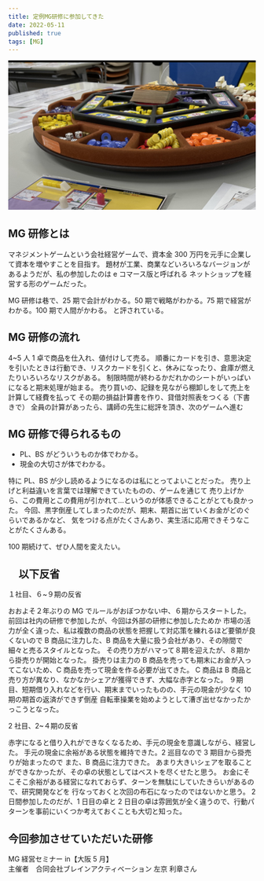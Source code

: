 ```yaml
---
title: 定例MG研修に参加してきた
date: 2022-05-11
published: true
tags: [MG]
---
```


![p28-1](../image/p28/p28-1.jpeg)

## MG 研修とは

マネジメントゲームという会社経営ゲームで、資本金 300 万円を元手に企業して資本を増やすことを目指す。
題材が工業、商業などいろいろなバージョンがあるようだが、私の参加したのは e コマース版と呼ばれる
ネットショップを経営する形のゲームだった。

MG 研修は巷で、25 期で会計がわかる。50 期で戦略がわかる。75 期で経営がわかる。100 期で人間がかわる。
と評されている。

## MG 研修の流れ

4~5 人 1 卓で商品を仕入れ、値付けして売る。
順番にカードを引き、意思決定を引いたときは行動でき、リスクカードを引くと、休みになったり、倉庫が燃えたりいろいろなリスクがある。
制限時間が終わるかだれかのシートがいっぱいになると期末処理が始まる。
売り買いの、記録を見ながら棚卸しをして売上を計算して経費を払って
その期の損益計算書を作り、貸借対照表をつくる（下書きで）
全員の計算があったら、講師の先生に総評を頂き、次のゲームへ進む

## MG 研修で得られるもの

- PL、BS がどういうものか体でわかる。
- 現金の大切さが体でわかる。

特に PL、BS が少し読めるようになるのは私にとってよいことだった。
売り上げと利益違いを言葉では理解できていたものの、ゲームを通じて
売り上げから、この費用とこの費用が引かれて…というのが体感できることがとても良かった。
今回、黒字倒産してしまったのだが、期末、期首に出ていくお金がどのぐらいであるかなど、
気をつける点がたくさんあり、実生活に応用できそうなことがたくさんある。

100 期続けて、ぜひ人間を変えたい。

## 　以下反省

１社目、６~９期の反省

おおよそ２年ぶりの MG でルールがおぼつかない中、６期からスタートした。
前回は社内の研修で参加したが、今回は外部の研修に参加したためか
市場の活力が全く違った、私は複数の商品の状態を把握して対応策を練れるほど要領が良くないので
B 商品に注力した、B 商品を大量に扱う会社があり、その隙間で細々と売るスタイルとなった。
その売り方がハマって８期を迎えたが、８期から掛売りが開始となった。
掛売りは主力の B 商品を売っても期末にお金が入ってこないため、C 商品を売って現金を作る必要が出てきた。
C 商品は B 商品と売り方が異なり、なかなかシェアが獲得できず、大幅な赤字となった。
９期目、短期借り入れなどを行い、期末までいったものの、手元の現金が少なく 10 期の期首の返済ができず倒産
自転車操業を始めようとして漕ぎ出せなかったかっこうとなった。

2 社目、2~４期の反省

赤字になると借り入れができなくなるため、手元の現金を意識しながら、経営した。
手元の現金に余裕がある状態を維持できた。2 巡目なので 3 期目から掛売りが始まったので
また、B 商品に注力できた。
あまり大きいシェアを取ることができなかったが、その卓の状態としてはベストを尽くせたと思う。
お金にそこそこ余裕がある経営になれておらず、ターンを無駄にしていたきらいがあるので、研究開発などを
行なっておくと次回の布石になったのではないかと思う。
2 日間参加したのだが、1 日目の卓と 2 日目の卓は雰囲気が全く違うので、行動パターンを事前にいくつか考えておくことも大切と知った。

## 今回参加させていただいた研修

MG 経営セミナー in【大阪 5 月】  
主催者　合同会社ブレインアクティベーション 左京 利章さん  
<OgpLInk url="https://www.facebook.com/toshiaki.sakyoh" />
